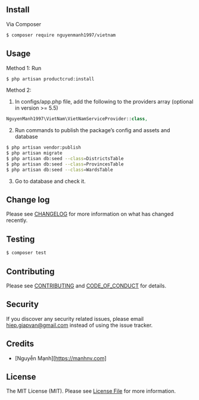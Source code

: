 ## Install

Via Composer

``` bash
$ composer require nguyenmanh1997/vietnam
```

## Usage

Method 1: Run

``` bash
$ php artisan productcrud:install
```

Method 2:

1. In configs/app.php file, add the following to the providers array (optional in version >= 5.5)
``` php
NguyenManh1997\VietNam\VietNamServiceProvider::class,
```


2. Run commands to publish the package’s config and assets and database
``` bash
$ php artisan vendor:publish
$ php artisan migrate
$ php artisan db:seed --class=DistrictsTable
$ php artisan db:seed --class=ProvincesTable
$ php artisan db:seed --class=WardsTable
```

3. Go to  database and check it. 


## Change log

Please see [CHANGELOG](CHANGELOG.md) for more information on what has changed recently.

## Testing

``` bash
$ composer test
```

## Contributing

Please see [CONTRIBUTING](CONTRIBUTING.md) and [CODE_OF_CONDUCT](CODE_OF_CONDUCT.md) for details.

## Security

If you discover any security related issues, please email hiep.giapvan@gmail.com instead of using the issue tracker.

## Credits

- [Nguyễn Mạnh][https://manhnv.com]

## License

The MIT License (MIT). Please see [License File](LICENSE.md) for more information.
